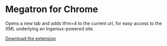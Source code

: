 Megatron for Chrome
===================

Opens a new tab and adds tfrm=4 to the current url, for easy access to the XML underlying an Ingeniux-powered site.

[Download the extension](https://github.com/ancillaryfactory/megatron-chrome/blob/master/igx_ext.crx?raw=true)
